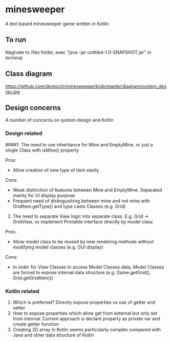# minesweeper

A text based minesweeper game written in Kotlin

## To run

Nagivate to /libs folder, exec "java -jar untitled-1.0-SNAPSHOT.jar" in terminal

## Class diagram

https://github.com/domicch/minesweeper/blob/master/diagram/system_design.jpg

## Design concerns

A number of concerns on system design and Kotlin

### Design related

####1. The need to use inheritance for Mine and EmptyMine, or just a single Class with isMine() property

Pros:
- Allow creation of new type of item easily

Cons:
- Weak distinction of features between Mine and EmptyMine. Separated mainly for UI display purpose
- Frequent need of distinguishing between mine and not mine with GridItem.getType() and type casts Classes (e.g. Grid)

2. The need to separate View logic into separate class. E.g. Grid -> GridView, vs implement Printable interface directly by model class

Pros:
- Allow model class to be reused by new rendering methods without modifying model classes (e.g. GUI display)

Cons:
- In order for View Classes to access Model Classes data, Model Classes are forced to expose internal data structure (e.g. Game.getGrid(), Grid.getGridItem())

### Kotlin related

1. Which is preferred? Directly expose properties vs use of getter and setter
2. How to expose properties which allow get from external but only set from internal. Current approach is declare property as private var and create getter function
3. Creating 2D array in Kotlin seems particularly complex compared with Java and other data structure of Kotlin
